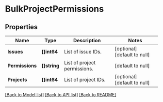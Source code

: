 # BulkProjectPermissions

## Properties
Name | Type | Description | Notes
------------ | ------------- | ------------- | -------------
**Issues** | **[]int64** | List of issue IDs. | [optional] [default to null]
**Permissions** | **[]string** | List of project permissions. | [default to null]
**Projects** | **[]int64** | List of project IDs. | [optional] [default to null]

[[Back to Model list]](../README.md#documentation-for-models) [[Back to API list]](../README.md#documentation-for-api-endpoints) [[Back to README]](../README.md)

